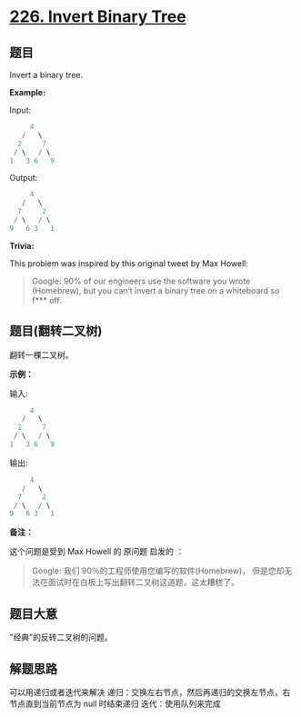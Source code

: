 # [226. Invert Binary Tree](https://leetcode-cn.com/problems/invert-binary-tree/)

## 题目

Invert a binary tree.

**Example:**

Input:

```c
     4
   /   \
  2     7
 / \   / \
1   3 6   9
```

Output:

```c
     4
   /   \
  7     2
 / \   / \
9   6 3   1
```

**Trivia:**

This problem was inspired by this original tweet by Max Howell:

> Google: 90% of our engineers use the software you wrote (Homebrew), but you can’t invert a binary tree on a whiteboard so f\*\*\* off.

## 题目(翻转二叉树)

翻转一棵二叉树。

**示例：**

输入:

```c
     4
   /   \
  2     7
 / \   / \
1   3 6   9
```

输出:

```c
     4
   /   \
  7     2
 / \   / \
9   6 3   1
```

**备注：**

这个问题是受到 Max Howell 的 原问题 启发的 ：

> Google: 我们 90％的工程师使用您编写的软件(Homebrew)， 但是您却无法在面试时在白板上写出翻转二叉树这道题，这太糟糕了。

## 题目大意

"经典"的反转二叉树的问题。

## 解题思路

可以用递归或者迭代来解决
递归：交换左右节点，然后再递归的交换左节点，右节点直到当前节点为 null 时结束递归
迭代：使用队列来完成
